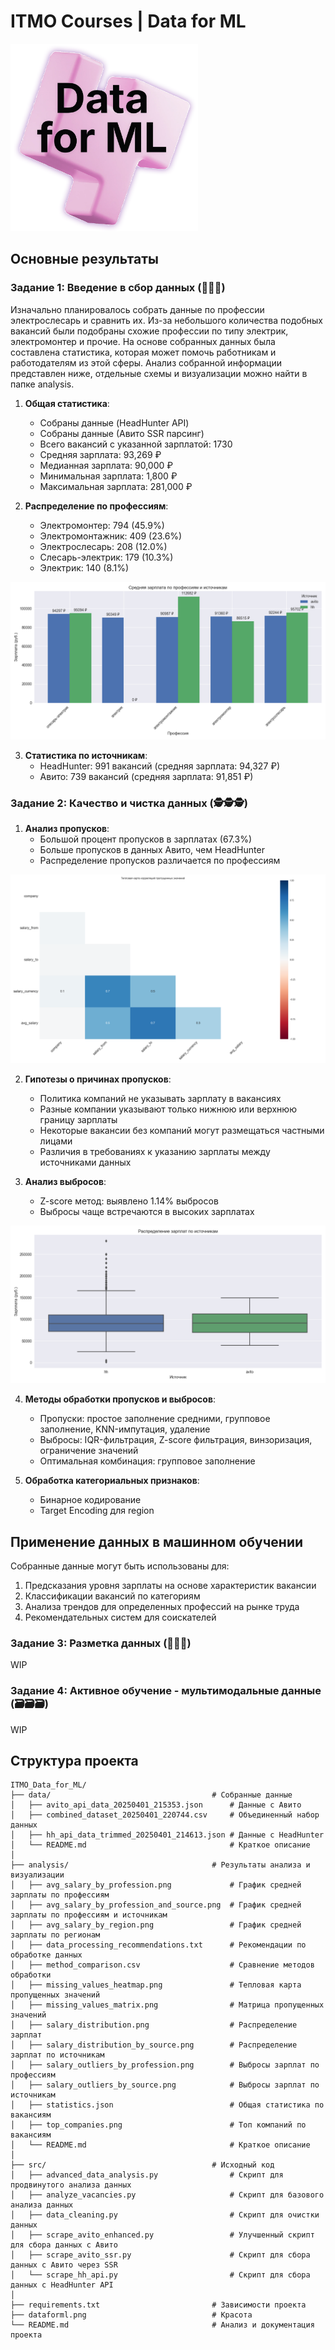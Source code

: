 # ITMO Courses | Data for ML

<img src="https://raw.githubusercontent.com/VadimPanenko/ITMO_Data_for_ML/refs/heads/main/dataforml.png" alt="Data_for_ML.png" width="300" height="300">

## Основные результаты

### Задание 1: Введение в сбор данных (👻👻👻)

Изначально планировалось собрать данные по профессии электрослесарь и сравнить их. Из-за небольшого количества подобных вакансий были подобраны схожие профессии по типу электрик, электромонтер и прочие. На основе собранных данных была составлена статистика, которая может помочь работникам и работодателям из этой сферы. Анализ собранной информации представлен ниже, отдельные схемы и визуализации можно найти в папке analysis.

1. **Общая статистика**:
   - Собраны данные (HeadHunter API)
   - Собраны данные (Авито SSR парсинг)
   - Всего вакансий с указанной зарплатой: 1730
   - Средняя зарплата: 93,269 ₽
   - Медианная зарплата: 90,000 ₽
   - Минимальная зарплата: 1,800 ₽
   - Максимальная зарплата: 281,000 ₽

2. **Распределение по профессиям**:
   - Электромонтер: 794 (45.9%)
   - Электромонтажник: 409 (23.6%)
   - Электрослесарь: 208 (12.0%)
   - Слесарь-электрик: 179 (10.3%)
   - Электрик: 140 (8.1%)

<img src="https://raw.githubusercontent.com/VadimPanenko/ITMO_Data_for_ML/refs/heads/main/analysis/avg_salary_by_profession_and_source.png" alt="avg_salary_by_profession_and_source.png">

3. **Статистика по источникам**:
   - HeadHunter: 991 вакансий (средняя зарплата: 94,327 ₽)
   - Авито: 739 вакансий (средняя зарплата: 91,851 ₽)

### Задание 2: Качество и чистка данных (🕵️🕵️🕵️)

1. **Анализ пропусков**:
   - Большой процент пропусков в зарплатах (67.3%)
   - Больше пропусков в данных Авито, чем HeadHunter
   - Распределение пропусков различается по профессиям

<img src="https://raw.githubusercontent.com/VadimPanenko/ITMO_Data_for_ML/refs/heads/main/analysis/missing_values_heatmap.png" alt="missing_values_heatmap.png">

2. **Гипотезы о причинах пропусков**:
   - Политика компаний не указывать зарплату в вакансиях
   - Разные компании указывают только нижнюю или верхнюю границу зарплаты
   - Некоторые вакансии без компаний могут размещаться частными лицами
   - Различия в требованиях к указанию зарплаты между источниками данных

3. **Анализ выбросов**:
   - Z-score метод: выявлено 1.14% выбросов
   - Выбросы чаще встречаются в высоких зарплатах

<img src="https://raw.githubusercontent.com/VadimPanenko/ITMO_Data_for_ML/refs/heads/main/analysis/salary_distribution_by_source.png" alt="salary_distribution_by_source.png">

4. **Методы обработки пропусков и выбросов**:
   - Пропуски: простое заполнение средними, групповое заполнение, KNN-импутация, удаление
   - Выбросы: IQR-фильтрация, Z-score фильтрация, винзоризация, ограничение значений
   - Оптимальная комбинация: групповое заполнение

5. **Обработка категориальных признаков**:
   - Бинарное кодирование
   - Target Encoding для region

## Применение данных в машинном обучении

Собранные данные могут быть использованы для:
1. Предсказания уровня зарплаты на основе характеристик вакансии
2. Классификации вакансий по категориям
3. Анализа трендов для определенных профессий на рынке труда
4. Рекомендательных систем для соискателей 

### Задание 3: Разметка данных (📝📝📝)
WIP

### Задание 4: Активное обучение - мультимодальные данные (🗃️🗃️🗃️)
WIP

## Структура проекта

```
ITMO_Data_for_ML/
├── data/                                    # Собранные данные
│   ├── avito_api_data_20250401_215353.json      # Данные с Авито
│   ├── combined_dataset_20250401_220744.csv     # Объединенный набор данных
│   ├── hh_api_data_trimmed_20250401_214613.json # Данные с HeadHunter
│   └── README.md                                # Краткое описание
│
├── analysis/                                # Результаты анализа и визуализации
│   ├── avg_salary_by_profession.png             # График средней зарплаты по профессиям
│   ├── avg_salary_by_profession_and_source.png  # График средней зарплаты по профессиям и источникам
│   ├── avg_salary_by_region.png                 # График средней зарплаты по регионам
│   ├── data_processing_recommendations.txt      # Рекомендации по обработке данных
│   ├── method_comparison.csv                    # Сравнение методов обработки
│   ├── missing_values_heatmap.png               # Тепловая карта пропущенных значений
│   ├── missing_values_matrix.png                # Матрица пропущенных значений
│   ├── salary_distribution.png                  # Распределение зарплат
│   ├── salary_distribution_by_source.png        # Распределение зарплат по источникам
│   ├── salary_outliers_by_profession.png        # Выбросы зарплат по профессиям
│   ├── salary_outliers_by_source.png            # Выбросы зарплат по источникам
│   ├── statistics.json                          # Общая статистика по вакансиям
│   ├── top_companies.png                        # Топ компаний по вакансиям
│   └── README.md                                # Краткое описание
│
├── src/                                     # Исходный код
│   ├── advanced_data_analysis.py                # Скрипт для продвинутого анализа данных
│   ├── analyze_vacancies.py                     # Скрипт для базового анализа данных
│   ├── data_cleaning.py                         # Скрипт для очистки данных
│   ├── scrape_avito_enhanced.py                 # Улучшенный скрипт для сбора данных с Авито
│   ├── scrape_avito_ssr.py                      # Скрипт для сбора данных с Авито через SSR
│   └── scrape_hh_api.py                         # Скрипт для сбора данных с HeadHunter API
│
├── requirements.txt                         # Зависимости проекта
├── dataforml.png                            # Красота
└── README.md                                # Анализ и документация проекта
